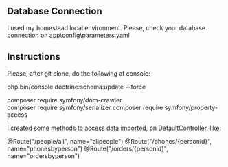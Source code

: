 ## Database Connection

I used my homestead local environment. Please, check your database connection on app\config\parameters.yaml


## Instructions
Please, after git clone, do the following at console:

php bin/console doctrine:schema:update --force

composer require symfony/dom-crawler   
composer require symfony/serializer
composer require symfony/property-access

I created some methods to access data imported, on DefaultController, like:

@Route("/people/all", name="allpeople")
@Route("/phones/{personid}", name="phonesbyperson") 
@Route("/orders/{personid}", name="ordersbyperson")


